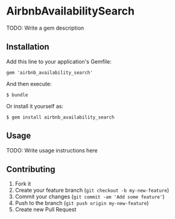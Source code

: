 # AirbnbAvailabilitySearch

TODO: Write a gem description

## Installation

Add this line to your application's Gemfile:

    gem 'airbnb_availability_search'

And then execute:

    $ bundle

Or install it yourself as:

    $ gem install airbnb_availability_search

## Usage

TODO: Write usage instructions here

## Contributing

1. Fork it
2. Create your feature branch (`git checkout -b my-new-feature`)
3. Commit your changes (`git commit -am 'Add some feature'`)
4. Push to the branch (`git push origin my-new-feature`)
5. Create new Pull Request
